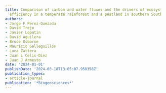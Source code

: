 ```yaml
---
title: Comparison of carbon and water fluxes and the drivers of ecosystem water use
  efficiency in a temperate rainforest and a peatland in southern South America
authors:
- Jorge F Perez-Quezada
- David Trejo
- Javier Lopatin
- David Aguilera
- Bruce Osborne
- Mauricio Galleguillos
- Luca Zattera
- Juan L Celis-Diez
- Juan J Armesto
date: '2024-01-01'
publishDate: '2024-03-18T13:05:07.958358Z'
publication_types:
- article-journal
publication: '*Biogeosciences*'
---
```

